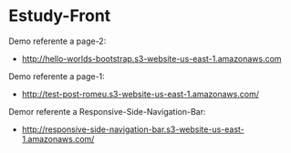 # Estudy-Front

Demo referente a page-2:

- http://hello-worlds-bootstrap.s3-website-us-east-1.amazonaws.com

Demo referente a page-1:

- http://test-post-romeu.s3-website-us-east-1.amazonaws.com/ 

Demor referente a Responsive-Side-Navigation-Bar:

- http://responsive-side-navigation-bar.s3-website-us-east-1.amazonaws.com/
